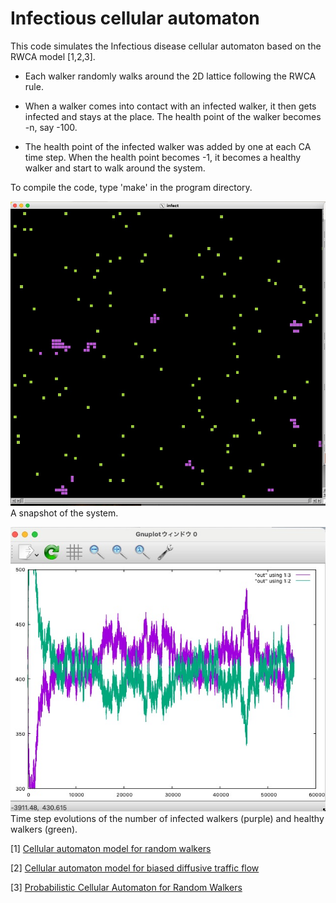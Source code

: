
# Infectious cellular automaton

This code simulates the Infectious disease cellular automaton based on the RWCA model [1,2,3].

- Each walker randomly walks around the 2D lattice following the RWCA rule.

- When a walker comes into contact with an infected walker, it then  gets infected and stays at the place. The health point of the walker becomes -n, say -100.

- The health point of the infected walker was added by one at each CA time step.  When the health point becomes -1, it becomes a healthy walker and start to walk around the system.

To compile the code, type 'make' in the program directory.

![](images/clusters.jpg)
A snapshot of the system.

![](images/numbers.jpg)
Time step evolutions of the number of infected walkers (purple) and healthy walkers (green).

[1] [Cellular automaton model for random walkers](https://journals.aps.org/prl/abstract/10.1103/PhysRevLett.77.1675)

[2] [Cellular automaton model for biased diffusive traffic flow](https://journals.jps.jp/doi/abs/10.1143/JPSJ.65.3415)

[3] [Probabilistic Cellular Automaton for Random Walkers](https://journals.jps.jp/doi/abs/10.1143/JPSJ.69.1352)
